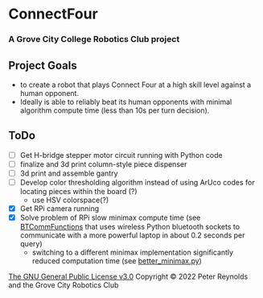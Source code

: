 # ConnectFour
### A Grove City College Robotics Club project

## Project Goals
- to create a robot that plays Connect Four at a high skill level against a human opponent.  
- Ideally is able to reliably beat its human opponents with minimal algorithm compute time (less than 10s per turn decision).

## ToDo
- [ ] Get H-bridge stepper motor circuit running with Python code
- [ ] finalize and 3d print column-style piece dispenser
- [ ] 3d print and assemble gantry
- [ ] Develop color thresholding algorithm instead of using ArUco codes for locating pieces within the board (?)
    - use HSV colorspace(?)
- [x] Get RPi camera running
- [x] Solve problem of RPi slow minimax compute time (see [BTCommFunctions](/Python/BTCommFunctions.py) that uses wireless Python bluetooth sockets to communicate with a more powerful laptop in about 0.2 seconds per query)
    - switching to a different minimax implementation significantly reduced computation time (see [better_minimax.py](/Python/better_minimax.py))

[The GNU General Public License v3.0](LICENSE) Copyright © 2022 Peter Reynolds and the Grove City Robotics Club
